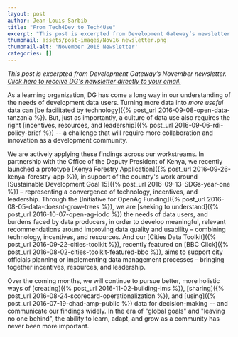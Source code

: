 ```yaml
---
layout: post
author: Jean-Louis Sarbib
title: "From Tech4Dev to Tech4Use"
excerpt: "This post is excerpted from Development Gateway’s newsletter."
thumbnail: assets/post-images/Nov16 newsletter.png
thumbnail-alt: 'November 2016 Newsletter'
categories: []
---
```

*This post is excerpted from Development Gateway’s November newsletter. [Click here to receive DG's newsletter directly to your email.](http://eepurl.com/UEJ6j)*

As a learning organization, DG has come a long way in our understanding of the needs of development data users. Turning more data into *more useful* data can [be facilitated by technology]({% post_url 2016-09-08-open-data-tanzania %}). But, just as importantly, a culture of data use also requires the right [incentives, resources, and leadership]({% post_url 2016-09-06-rdi-policy-brief %}) -- a challenge that will require more collaboration and innovation as a development community.

We are actively applying these findings across our workstreams. In partnership with the Office of the Deputy President of Kenya, we recently launched a prototype [Kenya Forestry Application]({% post_url 2016-09-26-kenya-forestry-app %}), in support of the country's work around [Sustainable Development Goal 15]({% post_url 2016-09-13-SDGs-year-one %}) – representing a convergence of technology, incentives, and leadership. Through the [Initiative for OpenAg Funding]({% post_url 2016-08-05-data-doesnt-grow-trees %}), we are [seeking to understand]({% post_url 2016-10-07-open-ag-iodc %}) the needs of data users, and burdens faced by data producers, in order to develop meaningful, relevant recommendations around improving data quality and usability – combining technology, incentives, and resources. And our [Cities Data Toolkit]({% post_url 2016-09-22-cities-toolkit %}), recently featured on [BBC Click]({% post_url 2016-08-02-cities-toolkit-featured-bbc %}), aims to support city officials planning or implementing data management processes – bringing together incentives, resources, and leadership. 

Over the coming months, we will continue to pursue better, more holistic ways of [creating]({% post_url 2016-11-02-building-ims %}), [sharing]({% post_url 2016-08-24-scorecard-operationalization %}), and [using]({% post_url 2016-07-19-chad-amp-public %}) data for decision-making -- and communicate our findings widely. In the era of "global goals"  and "leaving no one behind", the ability to learn, adapt, and grow as a community has never been more important.
